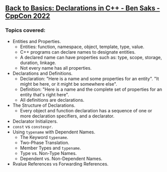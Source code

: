 ## [Back to Basics: Declarations in C++ - Ben Saks - CppCon 2022](https://www.youtube.com/watch?v=IK4GhjmSC6w&list=LL6MKUgGZ9Q8c2Ff7GnoRoqA)
### Topics covered:
* Entities and Properties.
  * Entities: function, namespace, object, template, type, value.
  * C++ programs can declare names to designate entities.
  * A declared name can have properties such as: type, scope, storage, duration, linkage.
  * Not every name has all properties.
* Declarations and Definitions.
  * Declaration: "Here is a name and some properties for an entity". "It might be here, or it might be somewhere else".
  * Definition: "Here is a name and the complete set of properties for an entity that's right here".
  * All definitions are declarations.
* The Structure of Declarations.
  * Every object and function declaration has a sequence of one or more declaration specifiers, and a declarator.
* Declarator Initializers.
* `const` vs `constexpr`.
* Using `typename` with Dependent Names.
  * The Keyword `typename`.
  * Two-Phase Translation.
  * Member Types and `typename`.
  * Type vs. Non-Type Names.
  * Dependent vs. Non-Dependent Names.
* Rvalue References vs Forwarding References.



